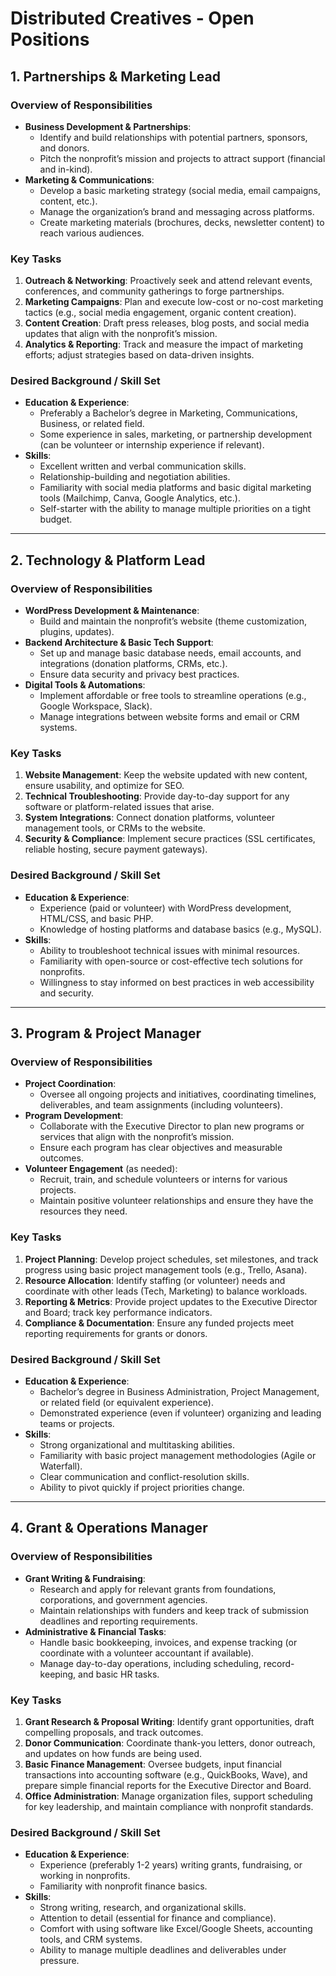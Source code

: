 # Distributed Creatives - Open Positions

## 1. Partnerships & Marketing Lead

### Overview of Responsibilities

- **Business Development & Partnerships**:
    - Identify and build relationships with potential partners, sponsors, and donors.
    - Pitch the nonprofit’s mission and projects to attract support (financial and in-kind).
- **Marketing & Communications**:
    - Develop a basic marketing strategy (social media, email campaigns, content, etc.).
    - Manage the organization’s brand and messaging across platforms.
    - Create marketing materials (brochures, decks, newsletter content) to reach various audiences.

### Key Tasks

1. **Outreach & Networking**: Proactively seek and attend relevant events, conferences, and community gatherings to forge partnerships.
2. **Marketing Campaigns**: Plan and execute low-cost or no-cost marketing tactics (e.g., social media engagement, organic content creation).
3. **Content Creation**: Draft press releases, blog posts, and social media updates that align with the nonprofit’s mission.
4. **Analytics & Reporting**: Track and measure the impact of marketing efforts; adjust strategies based on data-driven insights.

### Desired Background / Skill Set

- **Education & Experience**:
    - Preferably a Bachelor’s degree in Marketing, Communications, Business, or related field.
    - Some experience in sales, marketing, or partnership development (can be volunteer or internship experience if relevant).
- **Skills**:
    - Excellent written and verbal communication skills.
    - Relationship-building and negotiation abilities.
    - Familiarity with social media platforms and basic digital marketing tools (Mailchimp, Canva, Google Analytics, etc.).
    - Self-starter with the ability to manage multiple priorities on a tight budget.

---

## 2. Technology & Platform Lead

### Overview of Responsibilities

- **WordPress Development & Maintenance**:
    - Build and maintain the nonprofit’s website (theme customization, plugins, updates).
- **Backend Architecture & Basic Tech Support**:
    - Set up and manage basic database needs, email accounts, and integrations (donation platforms, CRMs, etc.).
    - Ensure data security and privacy best practices.
- **Digital Tools & Automations**:
    - Implement affordable or free tools to streamline operations (e.g., Google Workspace, Slack).
    - Manage integrations between website forms and email or CRM systems.

### Key Tasks

1. **Website Management**: Keep the website updated with new content, ensure usability, and optimize for SEO.
2. **Technical Troubleshooting**: Provide day-to-day support for any software or platform-related issues that arise.
3. **System Integrations**: Connect donation platforms, volunteer management tools, or CRMs to the website.
4. **Security & Compliance**: Implement secure practices (SSL certificates, reliable hosting, secure payment gateways).

### Desired Background / Skill Set

- **Education & Experience**:
    - Experience (paid or volunteer) with WordPress development, HTML/CSS, and basic PHP.
    - Knowledge of hosting platforms and database basics (e.g., MySQL).
- **Skills**:
    - Ability to troubleshoot technical issues with minimal resources.
    - Familiarity with open-source or cost-effective tech solutions for nonprofits.
    - Willingness to stay informed on best practices in web accessibility and security.

---

## 3. Program & Project Manager

### Overview of Responsibilities

- **Project Coordination**:
    - Oversee all ongoing projects and initiatives, coordinating timelines, deliverables, and team assignments (including volunteers).
- **Program Development**:
    - Collaborate with the Executive Director to plan new programs or services that align with the nonprofit’s mission.
    - Ensure each program has clear objectives and measurable outcomes.
- **Volunteer Engagement** (as needed):
    - Recruit, train, and schedule volunteers or interns for various projects.
    - Maintain positive volunteer relationships and ensure they have the resources they need.

### Key Tasks

1. **Project Planning**: Develop project schedules, set milestones, and track progress using basic project management tools (e.g., Trello, Asana).
2. **Resource Allocation**: Identify staffing (or volunteer) needs and coordinate with other leads (Tech, Marketing) to balance workloads.
3. **Reporting & Metrics**: Provide project updates to the Executive Director and Board; track key performance indicators.
4. **Compliance & Documentation**: Ensure any funded projects meet reporting requirements for grants or donors.

### Desired Background / Skill Set

- **Education & Experience**:
    - Bachelor’s degree in Business Administration, Project Management, or related field (or equivalent experience).
    - Demonstrated experience (even if volunteer) organizing and leading teams or projects.
- **Skills**:
    - Strong organizational and multitasking abilities.
    - Familiarity with basic project management methodologies (Agile or Waterfall).
    - Clear communication and conflict-resolution skills.
    - Ability to pivot quickly if project priorities change.

---

## 4. Grant & Operations Manager

### Overview of Responsibilities

- **Grant Writing & Fundraising**:
    - Research and apply for relevant grants from foundations, corporations, and government agencies.
    - Maintain relationships with funders and keep track of submission deadlines and reporting requirements.
- **Administrative & Financial Tasks**:
    - Handle basic bookkeeping, invoices, and expense tracking (or coordinate with a volunteer accountant if available).
    - Manage day-to-day operations, including scheduling, record-keeping, and basic HR tasks.

### Key Tasks

1. **Grant Research & Proposal Writing**: Identify grant opportunities, draft compelling proposals, and track outcomes.
2. **Donor Communication**: Coordinate thank-you letters, donor outreach, and updates on how funds are being used.
3. **Basic Finance Management**: Oversee budgets, input financial transactions into accounting software (e.g., QuickBooks, Wave), and prepare simple financial reports for the Executive Director and Board.
4. **Office Administration**: Manage organization files, support scheduling for key leadership, and maintain compliance with nonprofit standards.

### Desired Background / Skill Set

- **Education & Experience**:
    - Experience (preferably 1-2 years) writing grants, fundraising, or working in nonprofits.
    - Familiarity with nonprofit finance basics.
- **Skills**:
    - Strong writing, research, and organizational skills.
    - Attention to detail (essential for finance and compliance).
    - Comfort with using software like Excel/Google Sheets, accounting tools, and CRM systems.
    - Ability to manage multiple deadlines and deliverables under pressure.